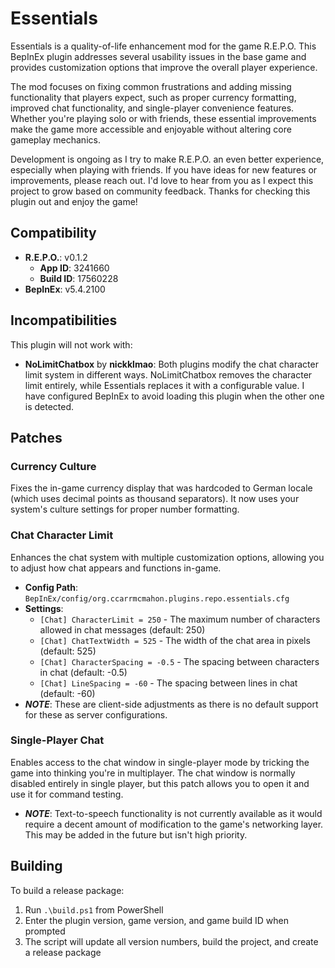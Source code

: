 # Essentials

Essentials is a quality-of-life enhancement mod for the game R.E.P.O. This BepInEx plugin addresses several usability issues in the base game and provides customization options that improve the overall player experience.

The mod focuses on fixing common frustrations and adding missing functionality that players expect, such as proper currency formatting, improved chat functionality, and single-player convenience features. Whether you're playing solo or with friends, these essential improvements make the game more accessible and enjoyable without altering core gameplay mechanics.

Development is ongoing as I try to make R.E.P.O. an even better experience, especially when playing with friends. If you have ideas for new features or improvements, please reach out. I'd love to hear from you as I expect this project to grow based on community feedback. Thanks for checking this plugin out and enjoy the game!

## Compatibility

-   **R.E.P.O.**: v0.1.2
    -   **App ID**: 3241660
    -   **Build ID**: 17560228
-   **BepInEx**: v5.4.2100

## Incompatibilities

This plugin will not work with:

-   **NoLimitChatbox** by **nickklmao**: Both plugins modify the chat character limit system in different ways. NoLimitChatbox removes the character limit entirely, while Essentials replaces it with a configurable value. I have configured BepInEx to avoid loading this plugin when the other one is detected.

## Patches

### Currency Culture

Fixes the in-game currency display that was hardcoded to German locale (which uses decimal points as thousand separators). It now uses your system's culture settings for proper number formatting.

### Chat Character Limit

Enhances the chat system with multiple customization options, allowing you to adjust how chat appears and functions in-game.

-   **Config Path**: `BepInEx/config/org.ccarrmcmahon.plugins.repo.essentials.cfg`
-   **Settings**:
    -   `[Chat] CharacterLimit = 250` - The maximum number of characters allowed in chat messages (default: 250)
    -   `[Chat] ChatTextWidth = 525` - The width of the chat area in pixels (default: 525)
    -   `[Chat] CharacterSpacing = -0.5` - The spacing between characters in chat (default: -0.5)
    -   `[Chat] LineSpacing = -60` - The spacing between lines in chat (default: -60)
-   **_NOTE_**: These are client-side adjustments as there is no default support for these as server configurations.

### Single-Player Chat

Enables access to the chat window in single-player mode by tricking the game into thinking you're in multiplayer. The chat window is normally disabled entirely in single player, but this patch allows you to open it and use it for command testing.

-   **_NOTE_**: Text-to-speech functionality is not currently available as it would require a decent amount of modification to the game's networking layer. This may be added in the future but isn't high priority.

## Building

To build a release package:

1. Run `.\build.ps1` from PowerShell
2. Enter the plugin version, game version, and game build ID when prompted
3. The script will update all version numbers, build the project, and create a release package
